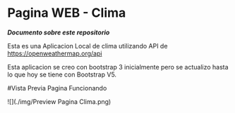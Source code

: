 # Pagina WEB - Clima

***Documento sobre este repositorio***

Esta es una Aplicacion Local de clima utilizando API de https://openweathermap.org/api

Esta aplicacion se creo con bootstrap 3 inicialmente pero se actualizo hasta lo que hoy se tiene con Bootstrap V5.

#Vista Previa Pagina Funcionando

![](./img/Preview Pagina Clima.png)
